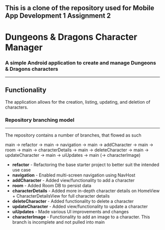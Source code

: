 ## This is a clone of the repository used for Mobile App Development 1 Assignment 2

# Dungeons & Dragons Character Manager

### A simple Android application to create and manage Dungeons & Dragons characters

---
## Functionality
The application allows for the creation, listing, updating, and deletion of characters.


### Repository branching model

---

The repository contains a number of branches, that flowed as such

main -> refactor -> main -> navigation -> main -> addCharacter -> main -> room -> main -> characterDetails -> main -> deleteCharacter -> main -> updateCharacter -> main -> uiUpdates -> main (-> characterImage)

- **refactor** - Refactoring the base starter project to better suit the intended use case
- **navigation** - Enabled multi-screen navigation using NavHost
- **addCharacter** - Added view/functionality to add a character
- **room** - Added Room DB to persist data
- **characterDetails** - Added more in-depth character details on HomeView + CharacterDetailsView for full character details
- **deleteCharacter** - Added functionality to delete a character
- **updateCharacter** - Added view/functionality to update a character
- **uiUpdates** - Made various UI improvements and changes
- **characterImage** - Functionality to add an image to a character. This branch is incomplete and not pulled into main
